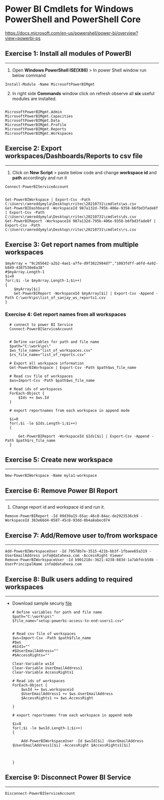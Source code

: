 # Power BI Cmdlets for Windows PowerShell and PowerShell Core
https://docs.microsoft.com/en-us/powershell/power-bi/overview?view=powerbi-ps

## Exercise 1: Install all modules of PowerBI
-----
1. Open **Windows PowerShell ISE(X86)** > In power Shell window run below command
```
Install-Module -Name MicrosoftPowerBIMgmt
```
2. In right side **Commands** window click on refresh observe all **six** useful modules are installed.
```

MicrosoftPowerBIMgmt.Admin
MicrosoftPowerBIMgmt.Capacities
MicrosoftPowerBIMgmt.Data
MicrosoftPowerBIMgmt.Profile
MicrosoftPowerBIMgmt.Reports
MicrosoftPowerBIMgmt.Workspaces
```
## Exercise 2: Export workspaces/Dashboards/Reports to csv file
-----

1. Click on **New Script** > paste below code and change **workspace id** and **path** accordingly and run it
```
Connect-PowerBIServiceAccount


Get-PowerBIWorkspace | Export-Csv -Path C:\Users\ramreddymyla\Desktop\rritec\20210731\cmdlets\ws.csv
Get-PowerBIDashboard -WorkspaceId 987a132d-795b-406e-9358-b6fbd3fade8f | Export-Csv -Path C:\Users\ramreddymyla\Desktop\rritec\20210731\cmdlets\ds.csv
Get-PowerBIReport -WorkspaceId 987a132d-795b-406e-9358-b6fbd3fade8f | Export-Csv -Path C:\Users\ramreddymyla\Desktop\rritec\20210731\cmdlets\rs.csv
```

## Exercise 3: Get report names from multiple workspaces

   
    $myArray = "9c265642-a2b2-4ae1-a7fe-d9f3822984d7","1083fdff-a6fd-4a92-b849-4387530e8a38"
    #$myArray.Length-1
    $i=0
    for(;$i -le $myArray.Length-1;$i++)
    {
        $myArray[$i]
        Get-PowerBIReport -WorkspaceId $myArray[$i] | Export-Csv -Append -Path C:\work\ps\list_of_sanjay_ws_reports1.csv
    }
    
   
            
### Exercise 4: Get report names from all workspaces

    
      # connect to power BI Service
      Connect-PowerBIServiceAccount


      # Define variables for path and file name
      $path="C:\work\ps\"
      $ws_file_name="list_of_workspaces.csv"
      $rs_file_name="list_of_reports.csv"

      # Export all workspace information
      Get-PowerBIWorkspace | Export-Csv -Path $path$ws_file_name

      # Read csv file of workspaces
      $ws=Import-Csv -Path $path$ws_file_name

      # Read ids of workspaces
      ForEach-Object {
          $Ids += $ws.Id
      }

      # export reportnames from each workspace in append mode

      $i=0
      for(;$i -le $Ids.Length-1;$i++)
      {

          Get-PowerBIReport -WorkspaceId $Ids[$i] | Export-Csv -Append -Path $path$rs_file_name
      }
    
   

## Exercise 5: Create new workspace
-----
```
New-PowerBIWorkspace -Name myla1-workspace
```

## Exercise 6: Remove Power BI Report
----
1. Change report id and workspace id and run it.

```
Remove-PowerBIReport -Id 09d39a15-65ac-46c8-84ac-de2923536cb9 -WorkspaceId 383e66d4-0587-45c8-93dd-0b4a8abec074
```

## Exercise 7: Add/Remove user to/from workspace
----

```
Add-PowerBIWorkspaceUser -Id 79578b7e-3515-421b-bb3f-1fbaee65a319 -UserEmailAddress info@datahexa.com -AccessRight Viewer
Remove-PowerBIWorkspaceUser -Id b901218c-3621-4238-883d-1a7abfdcb58b -UserPrincipalName info@datahexa.com
```
## Exercise 8: Bulk users adding to required workspaces
-----
- Download sample securiy [file](https://github.com/rritec/powerbi/blob/master/Labdata/setup-powerbi-access-to-end-users1.csv) 

      # Define variables for path and file name
      $path="C:\work\ps\"
      $file_name="setup-powerbi-access-to-end-users1.csv"


      # Read csv file of workspaces
      $ws=Import-Csv -Path $path$file_name
      #$ws
      #$Id1=""
      #$UserEmailAddress=""
      #$AccessRights=""

      Clear-Variable wsId
      Clear-Variable UserEmailAddress1
      Clear-Variable AccessRights1

      # Read ids of workspaces
      ForEach-Object {
          $wsId += $ws.workspaceid
          $UserEmailAddress1 += $ws.UserEmailAddress
          $AccessRights1 += $ws.AccessRight   

      }

      # export reportnames from each workspace in append mode

      $i=0
      for(;$i -le $wsId.Length-1;$i++)
      {

          Add-PowerBIWorkspaceUser -Id $wsId[$i] -UserEmailAddress $UserEmailAddress1[$i] -AccessRight $AccessRights1[$i]



      }
## Exercise 9: Disconnect Power BI Service
----

```
Disconnect-PowerBIServiceAccount
```





